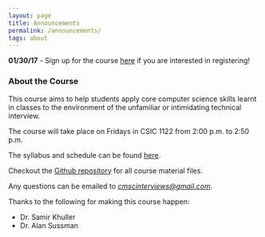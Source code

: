 ```yaml
---
layout: page
title: Announcements
permalink: /announcements/
tags: about
---
```


**01/30/17** - Sign up for the course [here](https://goo.gl/forms/PI6i7ii077aHsgua2) if you are interested in registering!


### About the Course
This course aims to help students apply core computer science skills learnt in classes to the environment of the unfamiliar or intimidating technical interview.

The course will take place on Fridays in CSIC 1122 from 2:00 p.m. to 2:50 p.m.

The syllabus and schedule can be found [here](https://github.com/cmscinterviews/cmscinterviews.github.io/blob/master/syllabus.pdf).

Checkout the [Github repository](https://github.com/cmscinterviews/) for all course material files.

Any questions can be emailed to *cmscinterviews@gmail.com*.

Thanks to the following for making this course happen:

* Dr. Samir Khuller
* Dr. Alan Sussman
